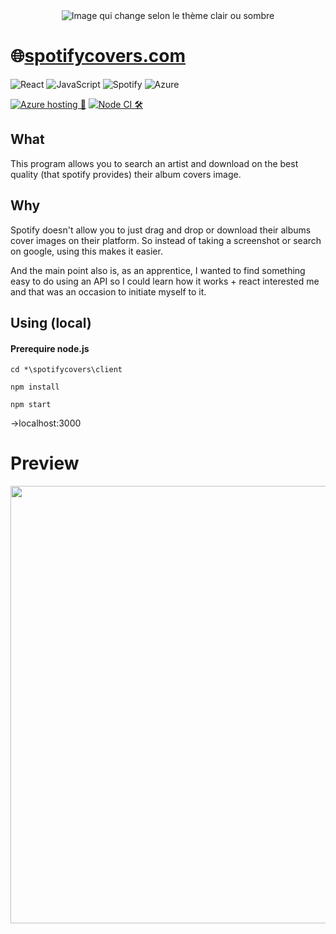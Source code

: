 <div align="center">
  
<picture>
  <source media="(prefers-color-scheme: light)" srcset="https://raw.githubusercontent.com/cyrilnapo/spotifycovers/main/readme_src/spotifycovers_darklogo-radius_with-padding.png">
  <source media="(prefers-color-scheme: dark)" srcset="https://raw.githubusercontent.com/cyrilnapo/spotifycovers/main/readme_src/spotifycovers_lightlogo-radius_with-padding.png">
  <img alt="Image qui change selon le thème clair ou sombre" src="https://raw.githubusercontent.com/cyrilnapo/spotifycovers/main/readme_src/spotifycovers_darklogo-radius_with-padding.png">
</picture>


</div>

# 🌐[spotifycovers.com](https://spotifycovers.com)  
![React](https://img.shields.io/badge/react-%2320232a.svg?style=for-the-badge&logo=react&logoColor=%2361DAFB)  ![JavaScript](https://img.shields.io/badge/javascript-%23323330.svg?style=for-the-badge&logo=javascript&logoColor=%23F7DF1E)  ![Spotify](https://img.shields.io/badge/Spotify-1ED760?style=for-the-badge&logo=spotify&logoColor=white)  ![Azure](https://img.shields.io/badge/azure-%230072C6.svg?style=for-the-badge&logo=microsoftazure&logoColor=white)

[![Azure hosting 🚀](https://github.com/cyrilnapo/spotifycovers/actions/workflows/azure-static-web-apps-lemon-plant-06a0c9003.yml/badge.svg)](https://github.com/cyrilnapo/spotifycovers/actions/workflows/azure-static-web-apps-lemon-plant-06a0c9003.yml)  [![Node CI 🛠️](https://github.com/cyrilnapo/spotifycovers/actions/workflows/node.js.yml/badge.svg)](https://github.com/cyrilnapo/spotifycovers/actions/workflows/node.js.yml)

## What 
This program allows you to search an artist and download on the best quality (that spotify provides) their album covers image.
## Why
Spotify doesn't allow you to just drag and drop or download their albums cover images on their platform. So instead of taking a screenshot or search on google, using this makes it easier.

And the main point also is, as an apprentice, I wanted to find something easy to do using an API so I could learn how it works + react interested me and that was an occasion to initiate myself to it.

## Using (local)

#### Prerequire node.js

```
cd *\spotifycovers\client
```

```
npm install
```

```
npm start
```
->localhost:3000


# Preview
<p align="center">
<img src="readme_src/example.gif" width="700px" />
</p>


